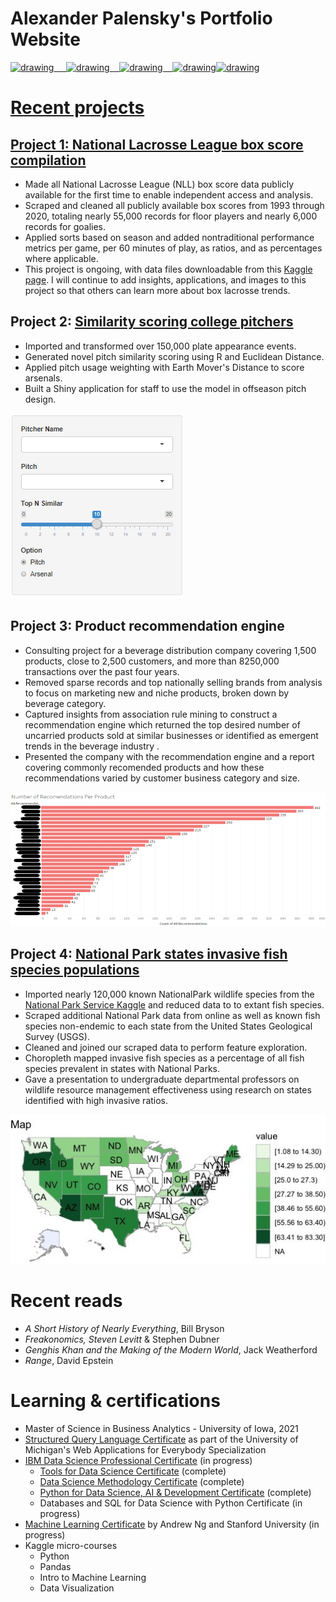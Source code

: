# Alexander Palensky's Portfolio Website

<a href="https://www.linkedin.com/in/alexanderpalensky/"><img src="https://res.cloudinary.com/importdata/image/upload/v1595012354/linkedin_t9qiwy.png" alt="drawing" width="100"/> &nbsp;&nbsp;&nbsp;&nbsp;<a href="https://medium.com/@apalensky"><img src="https://res.cloudinary.com/importdata/image/upload/v1595012354/medium_mono_hoz0z5.png" alt="drawing" width="35"/>&nbsp;&nbsp;&nbsp;&nbsp;<a href="https://www.kaggle.com/apalensky"><img src="https://res.cloudinary.com/importdata/image/upload/v1595012924/kaggle_ksaktb.png" alt="drawing" width="75"/>&nbsp;&nbsp;&nbsp;&nbsp;<a href="https://twitter.com/AlPalensky"><img src="https://res.cloudinary.com/importdata/image/upload/v1595012924/Twitter_Logo_Blue_gbtagu.png" alt="drawing" width="40"/><a href="https://public.tableau.com/app/profile/alexander.palensky"><img src="https://public.tableau.com/app/assets/images/tableau-sparkle.png" alt="drawing" width="75"/>


# Recent projects


## Project 1:  [National Lacrosse League box score compilation](https://github.com/apalensky/NLL)
* Made all National Lacrosse League (NLL) box score data publicly available for the first time to enable independent access and analysis.
* Scraped and cleaned all publicly available box scores from 1993 through 2020, totaling nearly 55,000 records for floor players and nearly 6,000 records for goalies.
* Applied sorts based on season and added nontraditional performance metrics per game, per 60 minutes of play, as ratios, and as percentages where applicable.
* This project is ongoing, with data files downloadable from this [Kaggle page](https://www.kaggle.com/apalensky/nll-statistics). I will continue to add insights, applications, and images to this project so that others can learn more about box lacrosse trends.


## Project 2: [Similarity scoring college pitchers](https://medium.com/iowabaseballmanagers/similarity-scoring-college-pitchers-8332fc5860b6)
* Imported and transformed over 150,000 plate appearance events.
* Generated novel pitch similarity scoring using R and Euclidean Distance.
* Applied pitch usage weighting with Earth Mover's Distance to score arsenals.
* Built a Shiny application for staff to use the model in offseason pitch design.

![](/images/PSShiny.png)


## Project 3: Product recommendation engine
* Consulting project for a beverage distribution company covering 1,500 products, close to 2,500 customers, and more than 8250,000 transactions over the past four years.
* Removed sparse records and top nationally selling brands from analysis to focus on marketing new and niche products, broken down by beverage category.
* Captured insights from association rule mining to construct a recommendation engine which returned the top desired number of uncarried products sold at similar businesses or identified as emergent trends in the beverage industry .
* Presented the company with the recommendation engine and a report covering commonly recomended products and how these recommendations varied by customer business category and size.

![](/images/DrinkProducts.png)


## Project 4: [National Park states invasive fish species populations](https://github.com/apalensky/Invasive_Fish_Project) 
* Imported nearly 120,000 known NationalPark wildlife species from the [National Park Service Kaggle](https://www.kaggle.com/nationalparkservice/park-biodiversity) and reduced data to to extant fish species.
* Scraped additional National Park data from online as well as known fish species non-endemic to each state from the United States Geological Survey (USGS).
* Cleaned and joined our scraped data to perform feature exploration.
* Choropleth mapped invasive fish species as a percentage of all fish species prevalent in states with National Parks.
* Gave a presentation to undergraduate departmental professors on wildlife resource management effectiveness using research on states identified with high invasive ratios.

![](/images/Choropleth_Map.jpeg)


# Recent reads
* *A Short History of Nearly Everything*, Bill Bryson
* *Freakonomics, Steven Levitt* & Stephen Dubner
* *Genghis Khan and the Making of the Modern World*, Jack Weatherford
* *Range*, David Epstein

# Learning & certifications
* Master of Science in Business Analytics - University of Iowa, 2021
* [Structured Query Language Certificate](https://www.coursera.org/account/accomplishments/verify/HD2QTLX2KCBX) as part of the University of Michigan's Web Applications for Everybody Specialization
* [IBM Data Science Professional Certificate](https://www.coursera.org/professional-certificates/ibm-data-science?utm_source=IBM&utm_medium=institutions&utm_campaign=IBMBadge) (in progress)
  + [Tools for Data Science Certificate](https://coursera.org/share/43dc1e158b89d7872edf296c90461809) (complete)
  + [Data Science Methodology Certificate](https://coursera.org/share/e7bc9f187241a3b6854c4e71f364ca94) (complete)
  + [Python for Data Science, AI & Development Certificate](https://www.coursera.org/account/accomplishments/certificate/TD6P8BJU3R2W) (complete)
  + Databases and SQL for Data Science with Python Certificate (in progress)
* [Machine Learning Certificate](https://www.coursera.org/learn/machine-learning?ranMID=40328&ranEAID=vedj0cWlu2Y&ranSiteID=vedj0cWlu2Y-8dRCR5wLniZ9fWtm.KyXfQ&siteID=vedj0cWlu2Y-8dRCR5wLniZ9fWtm.KyXfQ&utm_content=10&utm_medium=partners&utm_source=linkshare&utm_campaign=vedj0cWlu2Y) by Andrew Ng and Stanford University (in progress)
* Kaggle micro-courses
  + Python
  + Pandas
  + Intro to Machine Learning
  + Data Visualization
